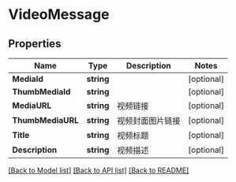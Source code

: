 # VideoMessage

## Properties

Name | Type | Description | Notes
------------ | ------------- | ------------- | -------------
**MediaId** | **string** |  | [optional] 
**ThumbMediaId** | **string** |  | [optional] 
**MediaURL** | **string** | 视频链接 | [optional] 
**ThumbMediaURL** | **string** | 视频封面图片链接 | [optional] 
**Title** | **string** | 视频标题 | [optional] 
**Description** | **string** | 视频描述 | [optional] 

[[Back to Model list]](../README.md#documentation-for-models) [[Back to API list]](../README.md#documentation-for-api-endpoints) [[Back to README]](../README.md)


